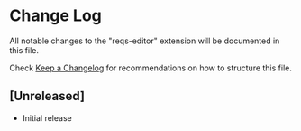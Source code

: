 # Change Log

All notable changes to the "reqs-editor" extension will be documented in this file.

Check [Keep a Changelog](http://keepachangelog.com/) for recommendations on how to structure this file.

## [Unreleased]

- Initial release